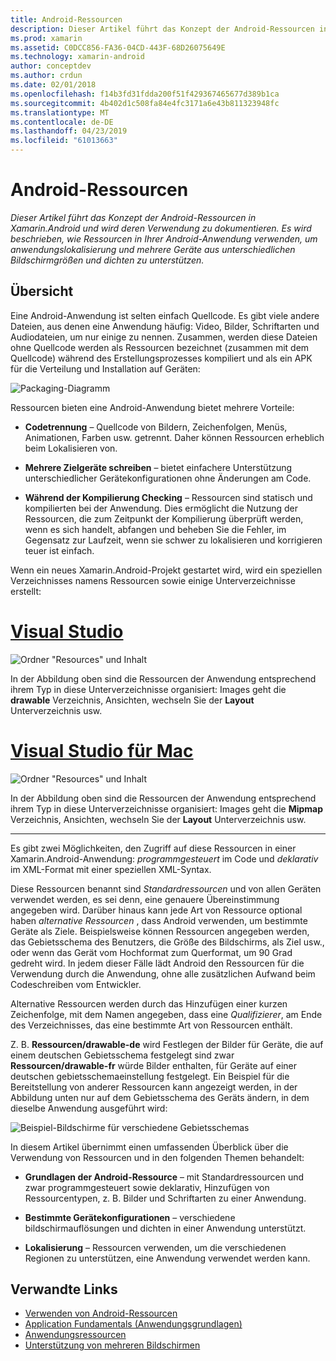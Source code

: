 ```yaml
---
title: Android-Ressourcen
description: Dieser Artikel führt das Konzept der Android-Ressourcen in Xamarin.Android und wird deren Verwendung zu dokumentieren. Es wird beschrieben, wie Ressourcen in Ihrer Android-Anwendung verwenden, um anwendungslokalisierung und mehrere Geräte aus unterschiedlichen Bildschirmgrößen und dichten zu unterstützen.
ms.prod: xamarin
ms.assetid: C0DCC856-FA36-04CD-443F-68D26075649E
ms.technology: xamarin-android
author: conceptdev
ms.author: crdun
ms.date: 02/01/2018
ms.openlocfilehash: f14b3fd31fdda200f51f429367465677d389b1ca
ms.sourcegitcommit: 4b402d1c508fa84e4fc3171a6e43b811323948fc
ms.translationtype: MT
ms.contentlocale: de-DE
ms.lasthandoff: 04/23/2019
ms.locfileid: "61013663"
---
```

# <a name="android-resources"></a>Android-Ressourcen

_Dieser Artikel führt das Konzept der Android-Ressourcen in Xamarin.Android und wird deren Verwendung zu dokumentieren. Es wird beschrieben, wie Ressourcen in Ihrer Android-Anwendung verwenden, um anwendungslokalisierung und mehrere Geräte aus unterschiedlichen Bildschirmgrößen und dichten zu unterstützen._


## <a name="overview"></a>Übersicht

Eine Android-Anwendung ist selten einfach Quellcode. Es gibt viele andere Dateien, aus denen eine Anwendung häufig: Video, Bilder, Schriftarten und Audiodateien, um nur einige zu nennen. Zusammen, werden diese Dateien ohne Quellcode werden als Ressourcen bezeichnet (zusammen mit dem Quellcode) während des Erstellungsprozesses kompiliert und als ein APK für die Verteilung und Installation auf Geräten:

![Packaging-Diagramm](images/packaging-diagram.png)

Ressourcen bieten eine Android-Anwendung bietet mehrere Vorteile:

-  **Codetrennung** &ndash; Quellcode von Bildern, Zeichenfolgen, Menüs, Animationen, Farben usw. getrennt. Daher können Ressourcen erheblich beim Lokalisieren von.

-  **Mehrere Zielgeräte schreiben** &ndash; bietet einfachere Unterstützung unterschiedlicher Gerätekonfigurationen ohne Änderungen am Code.

-  **Während der Kompilierung Checking** &ndash; Ressourcen sind statisch und kompilierten bei der Anwendung. Dies ermöglicht die Nutzung der Ressourcen, die zum Zeitpunkt der Kompilierung überprüft werden, wenn es sich handelt, abfangen und beheben Sie die Fehler, im Gegensatz zur Laufzeit, wenn sie schwer zu lokalisieren und korrigieren teuer ist einfach.

Wenn ein neues Xamarin.Android-Projekt gestartet wird, wird ein speziellen Verzeichnisses namens Ressourcen sowie einige Unterverzeichnisse erstellt:

# <a name="visual-studiotabwindows"></a>[Visual Studio](#tab/windows)

![Ordner "Resources" und Inhalt](images/resources-folder-vs.png)

In der Abbildung oben sind die Ressourcen der Anwendung entsprechend ihrem Typ in diese Unterverzeichnisse organisiert: Images geht die **drawable** Verzeichnis, Ansichten, wechseln Sie der **Layout** Unterverzeichnis usw.
 
# <a name="visual-studio-for-mactabmacos"></a>[Visual Studio für Mac](#tab/macos)

![Ordner "Resources" und Inhalt](images/resources-folder-xs.png)

In der Abbildung oben sind die Ressourcen der Anwendung entsprechend ihrem Typ in diese Unterverzeichnisse organisiert: Images geht die **Mipmap** Verzeichnis, Ansichten, wechseln Sie der **Layout** Unterverzeichnis usw.
 
-----

Es gibt zwei Möglichkeiten, den Zugriff auf diese Ressourcen in einer Xamarin.Android-Anwendung: *programmgesteuert* im Code und *deklarativ* im XML-Format mit einer speziellen XML-Syntax.

Diese Ressourcen benannt sind *Standardressourcen* und von allen Geräten verwendet werden, es sei denn, eine genauere Übereinstimmung angegeben wird. Darüber hinaus kann jede Art von Ressource optional haben *alternative Ressourcen* , dass Android verwenden, um bestimmte Geräte als Ziele. Beispielsweise können Ressourcen angegeben werden, das Gebietsschema des Benutzers, die Größe des Bildschirms, als Ziel usw., oder wenn das Gerät vom Hochformat zum Querformat, um 90 Grad gedreht wird. In jedem dieser Fälle lädt Android den Ressourcen für die Verwendung durch die Anwendung, ohne alle zusätzlichen Aufwand beim Codeschreiben vom Entwickler.

Alternative Ressourcen werden durch das Hinzufügen einer kurzen Zeichenfolge, mit dem Namen angegeben, dass eine *Qualifizierer*, am Ende des Verzeichnisses, das eine bestimmte Art von Ressourcen enthält.

Z. B. **Ressourcen/drawable-de** wird Festlegen der Bilder für Geräte, die auf einem deutschen Gebietsschema festgelegt sind zwar **Ressourcen/drawable-fr** würde Bilder enthalten, für Geräte auf einer deutschen gebietsschemaeinstellung festgelegt. Ein Beispiel für die Bereitstellung von anderer Ressourcen kann angezeigt werden, in der Abbildung unten nur auf dem Gebietsschema des Geräts ändern, in dem dieselbe Anwendung ausgeführt wird:

![Beispiel-Bildschirme für verschiedene Gebietsschemas](images/localized-screenshots.png)

In diesem Artikel übernimmt einen umfassenden Überblick über die Verwendung von Ressourcen und in den folgenden Themen behandelt:

-  **Grundlagen der Android-Ressource** &ndash; mit Standardressourcen und zwar programmgesteuert sowie deklarativ, Hinzufügen von Ressourcentypen, z. B. Bilder und Schriftarten zu einer Anwendung.

-  **Bestimmte Gerätekonfigurationen** &ndash; verschiedene bildschirmauflösungen und dichten in einer Anwendung unterstützt.

-  **Lokalisierung** &ndash; Ressourcen verwenden, um die verschiedenen Regionen zu unterstützen, eine Anwendung verwendet werden kann.


## <a name="related-links"></a>Verwandte Links

- [Verwenden von Android-Ressourcen](~/android/app-fundamentals/resources-in-android/android-assets.md)
- [Application Fundamentals (Anwendungsgrundlagen)](https://developer.android.com/guide/topics/fundamentals.html)
- [Anwendungsressourcen](https://developer.android.com/guide/topics/resources/index.html)
- [Unterstützung von mehreren Bildschirmen](https://developer.android.com/guide/practices/screens_support.html)
